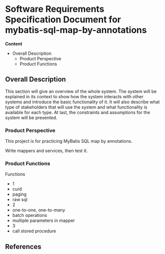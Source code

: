 # Software Requirements Specification Document for mybatis-sql-map-by-annotations

**Content**

- Overall Description
  - Product Perspective
  - Product Functions

## Overall Description 

This section will give an overview of the whole system. The system will be explained in its context to show how the system interacts with other systems and introduce the basic functionality of it. It will also describe what type of stakeholders that will use the system and what functionality is available for each type. At last, the constraints and assumptions for the system will be presented.

### Product Perspective

This project is for practicing MyBatis SQL map by annotations. 

Write mappers and services, then test it.

### Product Functions

Functions

- 1
- curd
- paging
- raw sql
- 2
- one-to-one, one-to-many
- batch operations
- multiple parameters in mapper
- 3
- call stored procedure



## References
